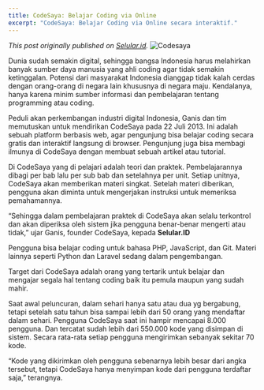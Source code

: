 ```yaml
---
title: CodeSaya: Belajar Coding via Online
excerpt: "CodeSaya: Belajar Coding via Online secara interaktif."
---
```


*This post originally published on [Selular.id](http://selular.id/news/startup/2015/10/codesaya-belajar-coding-via-online/).*
![Codesaya](https://blog.arcestia.my.id/img/2015/10/codesaya.jpg "Screenshot of Codesaya")

Dunia sudah semakin digital, sehingga bangsa Indonesia harus melahirkan banyak sumber daya manusia yang ahli coding agar tidak semakin ketinggalan. Potensi dari masyarakat Indonesia dianggap tidak kalah cerdas dengan orang-orang di negara lain khususnya di negara maju. Kendalanya, hanya karena minim sumber informasi dan pembelajaran tentang programming atau coding.

Peduli akan perkembangan industri digital Indonesia, Ganis dan tim memutuskan untuk mendirikan CodeSaya pada 22 Juli 2013. Ini adalah sebuah platform berbasis web, agar pengunjung bisa belajar coding secara gratis dan interaktif langsung di browser. Pengunjung juga bisa membagi ilmunya di CodeSaya dengan membuat sebuah artikel atau tutorial.

Di CodeSaya yang di pelajari adalah teori dan praktek. Pembelajarannya dibagi per bab lalu per sub bab dan setelahnya per unit. Setiap unitnya, CodeSaya akan memberikan materi singkat. Setelah materi diberikan, pengguna akan diminta untuk mengerjakan instruksi untuk memeriksa pemahamannya.

“Sehingga dalam pembelajaran praktek di CodeSaya akan selalu terkontrol dan akan diperiksa oleh sistem jika pengguna benar-benar mengerti atau tidak,” ujar Ganis, founder CodeSaya, kepada **Selular.ID**

Pengguna bisa belajar coding untuk bahasa PHP, JavaScript, dan Git. Materi lainnya seperti Python dan Laravel sedang dalam pengembangan.

Target dari CodeSaya adalah orang yang tertarik untuk belajar dan mengajar segala hal tentang coding baik itu pemula maupun yang sudah mahir.

Saat awal peluncuran, dalam sehari hanya satu atau dua yg bergabung, tetapi setelah satu tahun bisa sampai lebih dari 50 orang yang mendaftar dalam sehari. Pengguna CodeSaya saat ini hampir mencapai 8.000 pengguna. Dan tercatat sudah lebih dari 550.000 kode yang disimpan di sistem. Secara rata-rata setiap pengguna mengirimkan sebanyak sekitar 70 kode.

“Kode yang dikirimkan oleh pengguna sebenarnya lebih besar dari angka tersebut, tetapi CodeSaya hanya menyimpan kode dari pengguna terdaftar saja,” terangnya.

